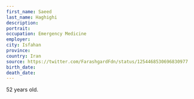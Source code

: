 ```yaml
---
first_name: Saeed
last_name: Haghighi
description: 
portrait: 
occupation: Emergency Medicine
employer: 
city: Isfahan
province: 
country: Iran
source: https://twitter.com/FarashgardFdn/status/1254468530696830977
birth_date: 
death_date: 
---
```


52 years old.